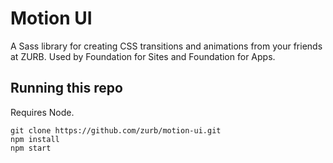 # Motion UI

A Sass library for creating CSS transitions and animations from your friends at ZURB. Used by Foundation for Sites and Foundation for Apps.

## Running this repo

Requires Node.

```
git clone https://github.com/zurb/motion-ui.git
npm install
npm start
```
